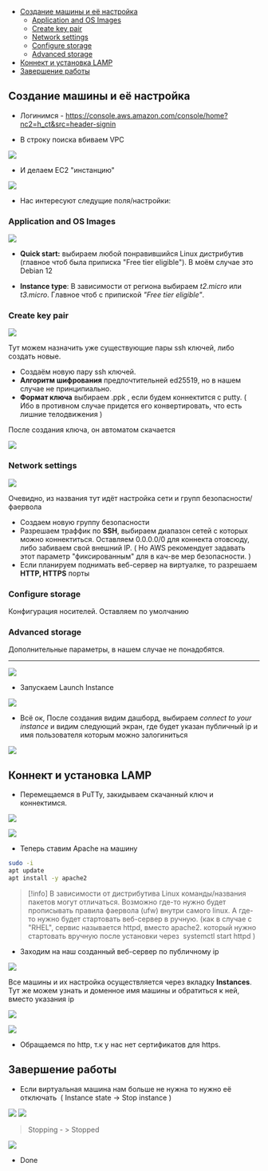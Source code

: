 
- [Создание машины и её настройка](#%D0%A1%D0%BE%D0%B7%D0%B4%D0%B0%D0%BD%D0%B8%D0%B5%20%D0%BC%D0%B0%D1%88%D0%B8%D0%BD%D1%8B%20%D0%B8%20%D0%B5%D1%91%20%D0%BD%D0%B0%D1%81%D1%82%D1%80%D0%BE%D0%B9%D0%BA%D0%B0)
	- [Application and OS Images](#Application%20and%20OS%20Images)
	- [Create key pair](#Create%20key%20pair)
	- [Network settings](#Network%20settings)
	- [Configure storage](#Configure%20storage)
	- [Advanced storage](#Advanced%20storage)
- [Коннект и установка LAMP](#%D0%9A%D0%BE%D0%BD%D0%BD%D0%B5%D0%BA%D1%82%20%D0%B8%20%D1%83%D1%81%D1%82%D0%B0%D0%BD%D0%BE%D0%B2%D0%BA%D0%B0%20LAMP)
- [Завершение работы](#%D0%97%D0%B0%D0%B2%D0%B5%D1%80%D1%88%D0%B5%D0%BD%D0%B8%D0%B5%20%D1%80%D0%B0%D0%B1%D0%BE%D1%82%D1%8B)




## Создание машины и её настройка

- Логинимся - https://console.aws.amazon.com/console/home?nc2=h_ct&src=header-signin

- В строку поиска вбиваем VPC

![](attachments/Pasted%20image%2020241013212722.png)

- И делаем EС2 "инстанцию"
  
![](attachments/Pasted%20image%2020241013212749.png)


- Нас интересуют следущие поля/настройки:
### Application and OS Images

![](attachments/Pasted%20image%2020241013212812.png)

- **Quick start:** выбираем любой понравившийся Linux дистрибутив (главное чтоб была приписка "Free tier eligible"). В моём случае это Debian 12

- **Instance type**: В зависимости от региона выбираем *t2.micro* или *t3.micro*. Главное чтоб с припиской *"Free tier eligible"*.


### Create key pair

![](attachments/Pasted%20image%2020241013212836.png)

Тут можем назначить уже существующие пары ssh ключей, либо создать новые. 

- Создаём новую пару ssh ключей. 
- **Алгоритм шифрования** предпочтительней ed25519, но в нашем случае не принципиально.
- **Формат ключа** выбираем .ppk , если будем коннектится с putty.  ( Ибо в противном случае придется его конвертировать, что есть лишние телодвижения )

После создания ключа, он автоматом скачается

![](attachments/Pasted%20image%2020241013212846.png)

### Network settings

![](attachments/Pasted%20image%2020241013212852.png)

Очевидно, из названия тут идёт настройка сети и групп безопасности/фаервола

- Создаем новую группу безопасности
- Разрешаем траффик по **SSH**, выбираем диапазон сетей с которых можно коннектиться.  Оставляем 0.0.0.0/0 для коннекта отовсюду, либо забиваем свой внешний IP. ( Но AWS рекомендует задавать этот параметр "фиксированным" для в кач-ве мер безопасности. )
- Если планируем поднимать веб-сервер на виртуалке, то разрешаем **HTTP, HTTPS** порты

### Configure storage

Конфигурация носителей. Оставляем по умолчанию

### Advanced storage

Дополнительные параметры, в нашем случае не понадобятся.  

---
![](attachments/Pasted%20image%2020241013212904.png)

- Запускаем Launch Instance   
 
![](attachments/Pasted%20image%2020241013213719.png)

- Всё ок, После создания видим дашборд, выбираем *connect to your instance* и видим следующий экран, где будет указан публичный ip и имя пользователя которым можно залогиниться

![](attachments/Pasted%20image%2020241013213826.png)

## Коннект и установка LAMP

- Перемещаемся в PuTTy, закидываем скачанный ключ и коннектимся.

![](attachments/Pasted%20image%2020241013213923.png)



![](attachments/Pasted%20image%2020241013213956.png)

- Теперь ставим Apache на машину

```bash
sudo -i
apt update
apt install -y apache2
```

>[!info]
В зависимости от дистрибутива Linux команды/названия пакетов могут отличаться. Возможно где-то нужно будет прописывать правила фаервола (ufw) внутри самого linux. А где-то нужно будет стартовать веб-сервер в ручную. (как в  случае с "RHEL", сервис называется httpd, вместо apache2. который нужно стартовать вручную после установки через  systemctl start httpd )

- Заходим на наш созданный веб-сервер по публичному ip

![](attachments/Pasted%20image%2020241013214130.png)

Все машины и их настройка осуществляется через вкладку **Instances**. Тут же можем узнать и доменное имя машины и обратиться к ней, вместо указания ip

![](attachments/Pasted%20image%2020241013214204.png)

![](attachments/Pasted%20image%2020241013214226.png)

- Обращаемся по http, т.к у нас нет сертификатов для https.
## Завершение работы

- Если виртуальная машина нам больше не нужна то нужно её отключать  ( Instance state -> Stop instance )

![](attachments/Pasted%20image%2020241013214254.png)
![](attachments/Pasted%20image%2020241013214301.png)

>Stopping - > Stopped

![](attachments/Pasted%20image%2020241013214312.png)

- Done